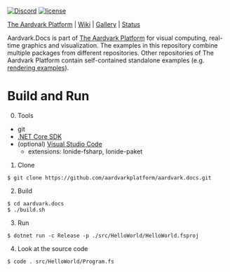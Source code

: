 
[![Discord](https://badgen.net/discord/online-members/UyecnhM)](https://discord.gg/UyecnhM)
[![license](https://img.shields.io/github/license/aardvark-platform/aardvark.docs.svg)](https://github.com/aardvark-platform/aardvark.docs/blob/master/LICENSE)

[The Aardvark Platform](https://aardvarkians.com/) |
[Wiki](https://github.com/aardvarkplatform/aardvark.docs/wiki) | 
[Gallery](https://github.com/aardvarkplatform/aardvark.docs/wiki/Gallery) | 
[Status](https://github.com/aardvarkplatform/aardvark.docs/wiki/Status)

Aardvark.Docs is part of [The Aardvark Platform](https://github.com/aardvark-platform/aardvark.docs/wiki) for visual computing, real-time graphics and visualization. The examples in this repository combine multiple packages from different repositories. Other repositories of The Aardvark Platform contain self-contained standalone examples (e.g. [rendering examples](https://github.com/aardvark-platform/aardvark.rendering/tree/master/src/Examples%20(netcore))). 

# Build and Run

0. Tools
  * git
  * [.NET Core SDK](https://dotnet.microsoft.com/download)
  * (optional) [Visual Studio Code](https://code.visualstudio.com/Download)
    * extensions: Ionide-fsharp, Ionide-paket

1. Clone
  ```shell
  $ git clone https://github.com/aardvarkplatform/aardvark.docs.git
  ```
  
2. Build
  ```shell
  $ cd aardvark.docs
  $ ./build.sh
  ```
  
3. Run
  ```shell
  $ dotnet run -c Release -p ./src/HelloWorld/HelloWorld.fsproj
  ```

4. Look at the source code
  ```shell
  $ code . src/HelloWorld/Program.fs
  ```

